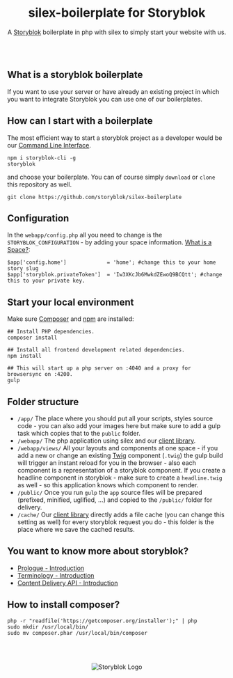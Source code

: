 <p align="center">
  <h1 align="center">silex-boilerplate for Storyblok</h1>
  <p align="center">A <a href="https://www.storyblok.com" target="_blank">Storyblok</a> boilerplate in php with silex to simply start your website with us.</p>
</p>
<br><br>

## What is a storyblok boilerplate
If you want to use your server or have already an existing project in which you want to integrate Storyblok you can use one of our boilerplates. 

## How can I start with a boilerplate

The most efficient way to start a storyblok project as a developer would be our [Command Line Interface](https://www.storyblok.com/docs/Guides/command-line-interface).

```
npm i storyblok-cli -g
storyblok
```

and choose your boilerplate. You can of course simply `download` or `clone` this repository as well.

```
git clone https://github.com/storyblok/silex-boilerplate
```

## Configuration
In the `webapp/config.php` all you need to change is the `STORYBLOK_CONFIGURATION` - by adding your space information. [What is a Space?](https://www.storyblok.com/docs/terminology/space):

```
$app['config.home']             = 'home'; #change this to your home story slug
$app['storyblok.privateToken']  = 'Iw3XKcJb6MwkdZEwoQ9BCQtt'; #change this to your private key.
```

## Start your local environment

Make sure [Composer](https://getcomposer.org/) and [npm](https://www.npmjs.com/) are installed:

```
## Install PHP dependencies.
composer install

## Install all frontend development related dependencies.
npm install

## This will start up a php server on :4040 and a proxy for browsersync on :4200. 
gulp
```


## Folder structure

- `/app/`
  The place where you should put all your scripts, styles source code - you can also add your images here
  but make sure to add a gulp task which copies that to the `public` folder.
- `/webapp/`
  The php application using silex and our [client library](https://github.com/storyblok/php-client).
- `/webapp/views/`
  All your layouts and components at one space - if you add a new or change an existing [Twig](http://twig.sensiolabs.org/) component (`.twig`)
  the gulp build will trigger an instant reload for you in the browser - also each component is a representation of a storyblok component.
  If you create a headline component in storyblok - make sure to create a `headline.twig` as well - so this application knows which component
  to render.
- `/public/`
  Once you run `gulp` the `app` source files will be prepared (prefixed, minified, uglified, ...) and copied to the `/public/` folder for delivery.
- `/cache/`
  Our [client library](https://github.com/storyblok/php-client) directly adds a file cache (you can change this setting as well) for every storyblok request you do - this folder is the place where we save the cached results. 


## You want to know more about storyblok?

- [Prologue - Introduction](https://www.storyblok.com/docs/Prologue/Introduction)
- [Terminology - Introduction](https://www.storyblok.com/docs/terminology/introduction)
- [Content Delivery API - Introduction](https://www.storyblok.com/docs/Delivery-Api/introduction)

## How to install composer?
```
php -r "readfile('https://getcomposer.org/installer');" | php
sudo mkdir /usr/local/bin/
sudo mv composer.phar /usr/local/bin/composer
```

<br>
<br>
<p align="center">
<img src="https://a.storyblok.com/f/39898/1c9c224705/storyblok_black.svg" alt="Storyblok Logo">
</p>
